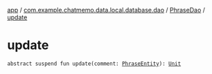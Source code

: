 [app](../../index.md) / [com.example.chatmemo.data.local.database.dao](../index.md) / [PhraseDao](index.md) / [update](./update.md)

# update

`abstract suspend fun update(comment: `[`PhraseEntity`](../../com.example.chatmemo.data.database.entity/-phrase-entity/index.md)`): `[`Unit`](https://kotlinlang.org/api/latest/jvm/stdlib/kotlin/-unit/index.html)